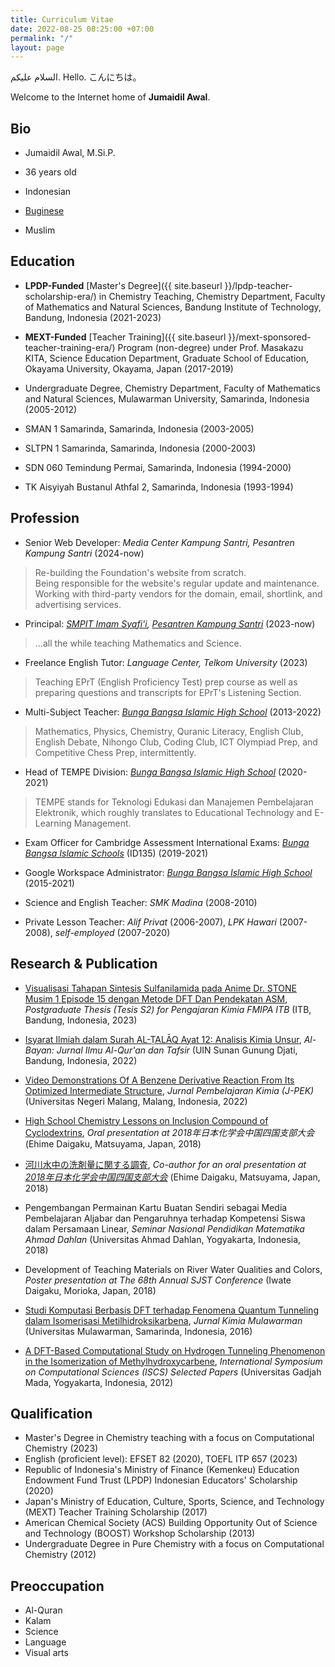```yaml
---
title: Curriculum Vitae
date: 2022-08-25 08:25:00 +07:00
permalink: "/"
layout: page
---
```


السلام عليكم.
Hello.
こんにちは。

Welcome to the Internet home of **Jumaidil Awal**.

## Bio

* Jumaidil Awal, M.Si.P.

* 36 years old

* Indonesian

* [Buginese](/category/buginese)

* Muslim

## Education

* **LPDP-Funded** [Master's Degree]({{ site.baseurl }}/lpdp-teacher-scholarship-era/) in Chemistry Teaching, Chemistry Department, Faculty of Mathematics and Natural Sciences, Bandung Institute of Technology, Bandung, Indonesia (2021-2023)

* **MEXT-Funded** [Teacher Training]({{ site.baseurl }}/mext-sponsored-teacher-training-era/) Program (non-degree) under Prof. Masakazu KITA, Science Education Department, Graduate School of Education, Okayama University, Okayama, Japan (2017-2019)

* Undergraduate Degree, Chemistry Department, Faculty of Mathematics and Natural Sciences, Mulawarman University, Samarinda, Indonesia (2005-2012)

* SMAN 1 Samarinda, Samarinda, Indonesia (2003-2005)

* SLTPN 1 Samarinda, Samarinda, Indonesia (2000-2003)

* SDN 060 Temindung Permai, Samarinda, Indonesia (1994-2000)

* TK Aisyiyah Bustanul Athfal 2, Samarinda, Indonesia (1993-1994)

## Profession

* Senior Web Developer: *Media Center Kampung Santri, Pesantren Kampung Santri* (2024-now)
> Re-building the Foundation's website from scratch. <br/>
> Being responsible for the website's regular update and maintenance. <br/>
> Working with third-party vendors for the domain, email, shortlink, and advertising services. 

* Principal: *[SMPIT Imam Syafi'i](https://kampungsantri.or.id/#asatidzah), [Pesantren Kampung Santri](/category/pesantren-kampung-santri)* (2023-now)
> ...all the while teaching Mathematics and Science.

* Freelance English Tutor: *Language Center, Telkom University* (2023)
> Teaching EPrT (English Proficiency Test) prep course as well as preparing questions and transcripts for EPrT's Listening Section.

* Multi-Subject Teacher: *[Bunga Bangsa Islamic High School](/category/bunga-bangsa-islamic-school/)* (2013-2022)
> Mathematics, Physics, Chemistry, Quranic Literacy, English Club, English Debate, Nihongo Club, Coding Club, ICT Olympiad Prep, and Competitive Chess Prep, intermittently.

* Head of TEMPE Division: *[Bunga Bangsa Islamic High School](/category/bunga-bangsa-islamic-school/)* (2020-2021)
> TEMPE stands for Teknologi Edukasi dan Manajemen Pembelajaran Elektronik, which roughly translates to Educational Technology and E-Learning Management.

* Exam Officer for Cambridge Assessment International Exams: *[Bunga Bangsa Islamic Schools](/category/bunga-bangsa-islamic-school/)* (ID135) (2019-2021)

* Google Workspace Administrator: *[Bunga Bangsa Islamic High School](/category/bunga-bangsa-islamic-school/)* (2015-2021)

* Science and English Teacher: *SMK Madina* (2008-2010)

* Private Lesson Teacher: *Alif Privat* (2006-2007), *LPK Hawari* (2007-2008), *self-employed* (2007-2020)

## Research & Publication

* [Visualisasi Tahapan Sintesis Sulfanilamida pada Anime Dr. STONE Musim 1 Episode 15 dengan Metode DFT Dan Pendekatan ASM](https://digilib.itb.ac.id/gdl/view/71550/jumaidil?rows=1&per_page=2&fid=2), *Postgraduate Thesis (Tesis S2) for Pengajaran Kimia FMIPA ITB* (ITB, Bandung, Indonesia, 2023)

* [Isyarat Ilmiah dalam Surah AL-ṬALĀQ Ayat 12: Analisis Kimia Unsur](https://journal.uinsgd.ac.id/index.php/Al-Bayan/article/view/20666/8703), *Al-Bayan: Jurnal Ilmu Al-Qur'an dan Tafsir* (UIN Sunan Gunung Djati, Bandung, Indonesia, 2022)

* [Video Demonstrations Of A Benzene Derivative Reaction From Its Optimized Intermediate Structure](https://journal2.um.ac.id/index.php/j-pek/article/view/31318), *Jurnal Pembelajaran Kimia (J-PEK)* (Universitas Negeri Malang, Malang, Indonesia, 2022)

* [High School Chemistry Lessons on Inclusion Compound of Cyclodextrins](https://kaken.nii.ac.jp/ja/file/KAKENHI-PROJECT-16K00965/16K00965seika.pdf), *Oral presentation at 2018年日本化学会中国四国支部大会* (Ehime Daigaku, Matsuyama, Japan, 2018)

* [河川水中の洗剤量に関する調査](http://chem.sci.ehime-u.ac.jp/~ehime2018/files/2018program.pdf), *Co-author for an oral presentation at [2018年日本化学会中国四国支部大会](http://chem.sci.ehime-u.ac.jp/~ehime2018/)* (Ehime Daigaku, Matsuyama, Japan, 2018)

* Pengembangan Permainan Kartu Buatan Sendiri sebagai Media Pembelajaran Aljabar dan Pengaruhnya terhadap Kompetensi Siswa dalam Persamaan Linear, *Seminar Nasional Pendidikan Matematika Ahmad Dahlan* (Universitas Ahmad Dahlan, Yogyakarta, Indonesia, 2018)

* Development of Teaching Materials on River Water Qualities and Colors, *Poster presentation at The 68th Annual SJST Conference* (Iwate Daigaku, Morioka, Japan, 2018)

* [Studi Komputasi Berbasis DFT terhadap Fenomena Quantum Tunneling dalam Isomerisasi Metilhidroksikarbena](https://jurnal.kimia.fmipa.unmul.ac.id/index.php/JKM/article/view/56), *Jurnal Kimia Mulawarman* (Universitas Mulawarman, Samarinda, Indonesia, 2016)

* [A DFT-Based Computational Study on Hydrogen Tunneling Phenomenon in the Isomerization of Methylhydroxycarbene](https://www.academia.edu/4768828/A_DFT_BASED_COMPUTATIONAL_STUDY_ON_HYDROGEN_TUNNELING_PHENOMENON_IN_THE_ISOMERIZATION_OF_METHYLHYDROXYCARBENE), *International Symposium on Computational Sciences (ISCS) Selected Papers* (Universitas Gadjah Mada, Yogyakarta, Indonesia, 2012)

## Qualification

* Master's Degree in Chemistry teaching with a focus on Computational Chemistry (2023)
* English (proficient level): EFSET 82 (2020), TOEFL ITP 657 (2023)
* Republic of Indonesia's Ministry of Finance (Kemenkeu) Education Endowment Fund Trust (LPDP) Indonesian Educators' Scholarship (2020)
* Japan's Ministry of Education, Culture, Sports, Science, and Technology (MEXT) Teacher Training Scholarship (2017)
* American Chemical Society (ACS) Building Opportunity Out of Science and Technology (BOOST) Workshop Scholarship (2013)
* Undergraduate Degree in Pure Chemistry with a focus on Computational Chemistry (2012)

## Preoccupation

* Al-Quran
* Kalam
* Science
* Language
* Visual arts